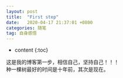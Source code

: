 ```yaml
---
layout: post
title:  "First step"
date:   2020-04-17 21:37:01 +0800
categories: 随笔
tag: 自身感悟
---
```


* content
{:toc}


这是我的博客第一步，相信自己，坚持自己！！！  
种一棵树最好的时间是十年前，其次是现在。
